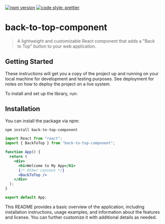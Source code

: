 [![npm version](https://badge.fury.io/js/angular2-expandable-list.svg)](https://badge.fury.io/js/angular2-expandable-list)
[![code style: prettier](https://img.shields.io/badge/code_style-prettier-ff69b4.svg?style=flat-square)](https://github.com/prettier/prettier)

# back-to-top-component

> A lightweight and customizable React component that adds a "Back to Top" button to your web application.

## Getting Started

These instructions will get you a copy of the project up and running on your local machine for development and testing purposes. See deployment for notes on how to deploy the project on a live system.

To install and set up the library, run:

## Installation

You can install the package via npm:

```bash
npm install back-to-top-component
```

```jsx
import React from "react";
import { BackToTop } from "back-to-top-component";

function App() {
  return (
    <div>
      <h1>Welcome to My App</h1>
      {/* Other content */}
      <BackToTop />
    </div>
  );
}

export default App;
```

This README provides a basic overview of the application, including installation instructions, usage examples, and information about the features and license. You can further customize it with additional details as needed.

